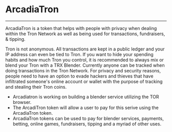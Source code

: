 # ArcadiaTron
_____________
ArcadiaTron is a token that helps with people with privacy when dealing within the Tron Network as well as being used for transactions, fundraisers, & tipping.

Tron is not anonymous. All transactions are kept in a public ledger and your IP address can even be tied to Tron. If you want to hide your spending habits and how much Tron you control, it is recommended to always mix or blend your Tron with a TRX Blender.  Currently anyone can be tracked when doing transactions in the Tron Network.  For privacy and security reasons, people need to have an option to evade hackers and thieves that have infiltrated someone's online account or wallet with the purpose of tracking and stealing their Tron coins.  
  * Arcadiatron is working on building a blender service utilizing the TOR browser.
  * The ArcadiTron token will allow a user to pay for this serive using the ArcadiaTron token.
  * ArcadiaTron tokens can be used to pay for blender services, payments, betting, online games, fundraisers, tipping and a myriad of other uses.
  
